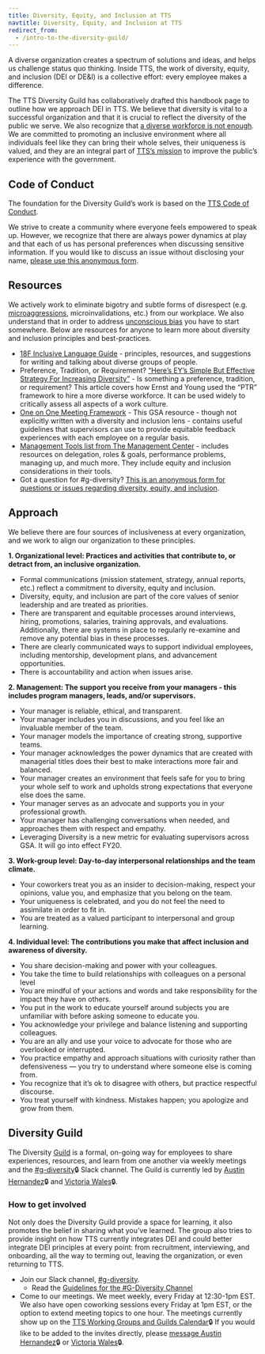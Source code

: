 ```yaml
---
title: Diversity, Equity, and Inclusion at TTS
navtitle: Diversity, Equity, and Inclusion at TTS
redirect_from:
  - /intro-to-the-diversity-guild/
---
```


A diverse organization creates a spectrum of solutions and ideas, and helps us challenge status quo thinking. Inside TTS, the work of diversity, equity, and inclusion (DEI or DE&I) is a collective effort: every employee makes a difference.

The TTS Diversity Guild has collaboratively drafted this handbook page to outline how we approach DEI in TTS. We believe that diversity is vital to a successful organization and that it is crucial to reflect the diversity of the public we serve. We also recognize that [a diverse workforce is not enough](https://www.opm.gov/policy-data-oversight/diversity-and-inclusion/). We are committed to promoting an inclusive environment where all individuals feel like they can bring their whole selves, their uniqueness is valued, and they are an integral part of [TTS’s mission](https://www.gsa.gov/about-us/organization/federal-acquisition-service/technology-transformation-services) to improve the public’s experience with the government.

## Code of Conduct

The foundation for the Diversity Guild’s work is based on the [TTS Code of Conduct]({{site.baseurl}}/code-of-conduct/).

We strive to create a community where everyone feels empowered to speak up. However, we recognize that there are always power dynamics at play and that each of us has personal preferences when discussing sensitive information. If you would like to discuss an issue without disclosing your name, [please use this anonymous form](https://docs.google.com/forms/d/1xIaxaHD957MtfDwHy7Ec_Xf4C4VXbOy_bpwWL7f6e94/edit?ts=5d52ff9b).

## Resources

We actively work to eliminate bigotry and subtle forms of disrespect (e.g. [microaggressions](https://en.wikipedia.org/wiki/Microaggression), microinvalidations, etc.) from our workplace. We also understand that in order to address [unconscious bias](https://diversity.ucsf.edu/resources/unconscious-bias) you have to start somewhere. Below are resources for anyone to learn more about diversity and inclusion principles and best-practices.

- [18F Inclusive Language Guide](https://content-guide.18f.gov/inclusive-language/) - principles, resources, and suggestions for writing and talking about diverse groups of people.
- Preference, Tradition, or Requirement? [“Here’s EY’s Simple But Effective Strategy For Increasing Diversity”](https://fortune.com/2017/02/10/ey-simple-effective-diversity-inclusiveness-strategy/) - Is something a preference, tradition, or requirement? This article covers how Ernst and Young used the “PTR” framework to hire a more diverse workforce. It can be used widely to critically assess all aspects of a work culture.
- [One on One Meeting Framework](https://docs.google.com/document/d/1GAhgY2y1usPhU7UN-w08ZDNXFTC6aWBKFBYRRxgjvWk/edit) - This GSA resource - though not explicitly written with a diversity and inclusion lens - contains useful guidelines that supervisors can use to provide equitable feedback experiences with each employee on a regular basis.
- [Management Tools list from The Management Center](http://www.managementcenter.org/tools/) - includes resources on delegation, roles & goals, performance problems, managing up, and much more. They include equity and inclusion considerations in their tools.
- Got a question for #g-diversity? [This is an anonymous form for questions or issues regarding diversity, equity, and inclusion](https://docs.google.com/forms/d/1xIaxaHD957MtfDwHy7Ec_Xf4C4VXbOy_bpwWL7f6e94/edit?ts=5d52ff9b).

## Approach

We believe there are four sources of inclusiveness at every organization, and we work to align our organization to these principles.

**1. Organizational level: Practices and activities that contribute to, or detract from, an inclusive organization.**

- Formal communications (mission statement, strategy, annual reports, etc.) reflect a commitment to diversity, equity and inclusion.
- Diversity, equity, and inclusion are part of the core values of senior leadership and are treated as priorities.
- There are transparent and equitable processes around interviews, hiring, promotions, salaries, training approvals, and evaluations. Additionally, there are systems in place to regularly re-examine and remove any potential bias in these processes.
- There are clearly communicated ways to support individual employees, including mentorship, development plans, and advancement opportunities.
- There is accountability and action when issues arise.

**2. Management: The support you receive from your managers - this includes program managers, leads, and/or supervisors.**

- Your manager is reliable, ethical, and transparent.
- Your manager includes you in discussions, and you feel like an invaluable member of the team.
- Your manager models the importance of creating strong, supportive teams.
- Your manager acknowledges the power dynamics that are created with managerial titles does their best to make interactions more fair and balanced.
- Your manager creates an environment that feels safe for you to bring your whole self to work and upholds strong expectations that everyone else does the same.
- Your manager serves as an advocate and supports you in your professional growth.
- Your manager has challenging conversations when needed, and approaches them with respect and empathy.
- Leveraging Diversity is a new metric for evaluating supervisors across GSA. It will go into effect FY20.

**3. Work-group level: Day-to-day interpersonal relationships and the team climate.**

- Your coworkers treat you as an insider to decision-making, respect your opinions, value you, and emphasize that you belong on the team.
- Your uniqueness is celebrated, and you do not feel the need to assimilate in order to fit in.
- You are treated as a valued participant to interpersonal and group learning.

**4. Individual level: The contributions you make that affect inclusion and awareness of diversity.**

- You share decision-making and power with your colleagues.
- You take the time to build relationships with colleagues on a personal level
- You are mindful of your actions and words and take responsibility for the impact they have on others.
- You put in the work to educate yourself around subjects you are unfamiliar with before asking someone to educate you.
- You acknowledge your privilege and balance listening and supporting colleagues.
- You are an ally and use your voice to advocate for those who are overlooked or interrupted.
- You practice empathy and approach situations with curiosity rather than defensiveness — you try to understand where someone else is coming from.
- You recognize that it’s ok to disagree with others, but practice respectful discourse.
- You treat yourself with kindness. Mistakes happen; you apologize and grow from them.

## Diversity Guild

The Diversity [Guild]({{site.baseurl}}/working-groups-and-guilds-101/) is a formal, on-going way for employees to share experiences, resources, and learn from one another via weekly meetings and the [#g-diversity](https://gsa-tts.slack.com/messages/g-diversity/)🔒 Slack channel. The Guild is currently led by [Austin Hernandez](https://gsa-tts.slack.com/messages/@austinhernandez)🔒 and [Victoria Wales](https://gsa-tts.slack.com/messages/@v)🔒.

### How to get involved

Not only does the Diversity Guild provide a space for learning, it also promotes the belief in sharing what you’ve learned. The group also tries to provide insight on how TTS currently integrates DEI and could better integrate DEI principles at every point: from recruitment, interviewing, and onboarding, all the way to terming out, leaving the organization, or even returning to TTS.

- Join our Slack channel, [#g-diversity](https://gsa-tts.slack.com/messages/g-diversity/).
  - Read the [Guidelines for the #G-Diversity Channel](https://docs.google.com/document/d/1IP0GERswH8t5nQxH0VyYPidj5TrkNtfJEmaPz3_y-go/edit)
- Come to our meetings. We meet weekly, every Friday at 12:30-1pm EST. We also have open coworking sessions every Friday at 1pm EST, or the option to extend meeting topics to one hour. The meetings currently show up on the [TTS Working Groups and Guilds Calendar](https://www.google.com/calendar/embed?src=gsa.gov_o1aqcv28k1f0nmca5bkch8los4%40group.calendar.google.com)🔒 If you would like to be added to the invites directly, please [message Austin Hernandez](https://gsa-tts.slack.com/messages/@austinhernandez)🔒 or [Victoria Wales](https://gsa-tts.slack.com/messages/@v)🔒.
